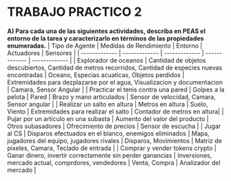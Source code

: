 # TRABAJO PRACTICO 2
**A) Para cada una de las siguientes actividades, describa en PEAS el entorno de la tarea y caracterizarlo en términos de las propiedades enumeradas.**
| Tipo de Agente |  Medidas de Rendimiento | Entorno | Actuadores | Sensores |
| ------------- | ------------- | ------------- | ------------- | ------------- | 
|  Explorador de oceanos |  Cantidad de objetos  descubiertos, Cantidad de metros recorridos, Cantidad de especies nuevas encontradas |  Oceano, Especias acuaticas, Objetos perdidos |  Extremidades para dezplazarse por el agua,  Visualizacion y documentacion |  Camara, Sensor Angular |
| Practicar el tenis contra una pared  |  Golpes a la pelota |  Pared |  Brazo y mano articulados  |  Sensor de velocidad,  Camara, Sensor angular |
| Realizar un salto en altura | Metros en altura | Suelo, Viento | Extremidades para realizar el salto | Contador de metros en altura|
|  Pujar por un artículo en una subasta  | Aumento del valor del producto | Otros subasadores |  Ofrecimiento de precios | Sensor de escucha |
| Jugar al CS |  Disparos efectuados en el blanco, enemigos eliminados |  Mapa, jugadores del equipo, jugadores rivales |  Disparos, Movimientos |  Matriz de pixeles, Camara,  Teclado de entrada | 
|  Comprar y vender tokens crypto  |  Ganar dinero, invertir correctamente sin perder ganancias | Inversiones, mercado actual, comprdores, vendedores | Venta, Compra | Analizador del mercado | 
